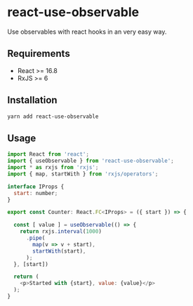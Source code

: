 # react-use-observable

Use observables with react hooks in an very easy way.

## Requirements

* React >= 16.8
* RxJS >= 6

## Installation

```bash
yarn add react-use-observable
```

## Usage

```js
import React from 'react';
import { useObservable } from 'react-use-observable';
import * as rxjs from 'rxjs';
import { map, startWith } from 'rxjs/operators';

interface IProps {
  start: number;
}

export const Counter: React.FC<IProps> = ({ start }) => {

  const [ value ] = useObservable(() => {
    return rxjs.interval(1000)
      .pipe(
        map(v => v + start),
        startWith(start),
      );
  }, [start])

  return (
    <p>Started with {start}, value: {value}</p>
  );
}
```